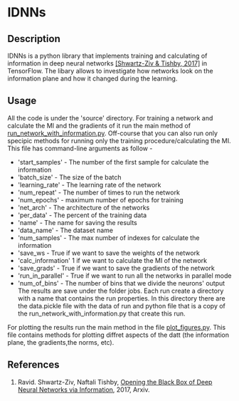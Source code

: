 # IDNNs
## Description
IDNNs is a python library that implements training and calculating of information in deep neural networks [\[Shwartz-Ziv & Tishby, 2017\]](#IDNNs) in TensorFlow. The libary allows to investigate how networks look on the information plane and how it changed during the learning.

## Usage
All the code is under the 'source' directory.
For training a network and calculate the MI and the gradients of it run the main method of [run_network_with_information.py](source/run_network_with_information.py).
Off-course that you can also run only specipic methods for running only the training procedure/calculating the MI.
This file has command-line arguments as follow - 
 - 'start_samples' - The number of the first sample for calculate the information
 - 'batch_size' - The size of the batch
 - 'learning_rate' - The learning rate of the network
 - 'num_repeat' - The number of times to run the network
 - 'num_epochs' - maximum number of epochs for training
 - 'net_arch' - The architecture of the networks
 - 'per_data' - The percent of the training data
 - 'name' - The name for saving the results
 - 'data_name' - The dataset name
 - 'num_samples' - The max number of indexes for calculate the information
 - 'save_ws - True if we want to save the weights of the network
 - 'calc_information' 1 if we want to calculate the MI of the network
 - 'save_grads' - True if we want to save the gradients of the network
 - 'run_in_parallel' - True if we want to run all the networks in parallel mode
 - 'num_of_bins' - The number of bins that we divide the neurons' output
The results are save under the folder jobs. Each run create a directory with a name that contains the run properties. In this directory there are the data.pickle file with the data of run and python file that is a copy of the run_network_with_information.py that create this run.

For plotting the results run the main method in the file [plot_figures.py](source/plot_figures.py). 
This file contains methods for plotting diffret aspects of the datt (the information plane, the gradients,the norms, etc).

## References

1. <a name="IDNNs"></a> Ravid. Shwartz-Ziv, Naftali Tishby, [Opening the Black Box of Deep Neural Networks via Information](https://arxiv.org/abs/1703.00810), 2017, Arxiv.
